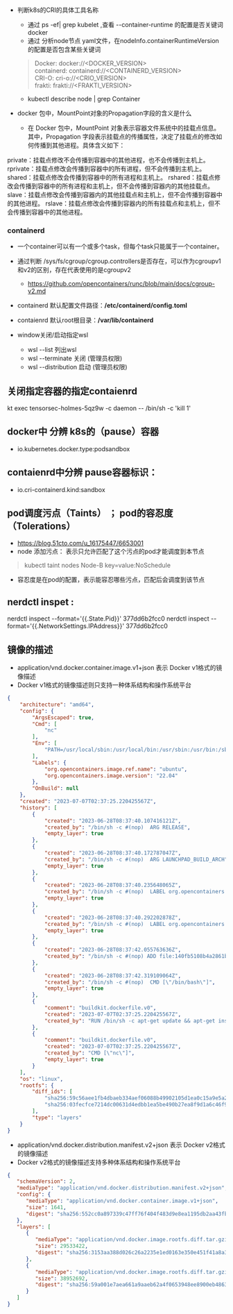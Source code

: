 
###
- 判断k8s的CRI的具体工具名称
  - 通过 ps -ef| grep kubelet ,查看 --container-runtime 的配置是否关键词 docker 
  - 通过 分析node节点 yaml文件，在nodeInfo.containerRuntimeVersion 的配置是否包含某些关键词
  > Docker: docker://<DOCKER_VERSION>  
    containerd: containerd://<CONTAINERD_VERSION>  
    CRI-O: cri-o://<CRIO_VERSION>  
    frakti: frakti://<FRAKTI_VERSION>  
  - kubectl  describe node  | grep Container   

- docker 包中，MountPoint对象的Propagation字段的含义是什么
  - 在 Docker 包中，MountPoint 对象表示容器文件系统中的挂载点信息。其中，Propagation 字段表示挂载点的传播属性，决定了挂载点的修改如何传播到其他进程。具体含义如下：

private：挂载点修改不会传播到容器中的其他进程，也不会传播到主机上。
rprivate：挂载点修改会传播到容器中的所有进程，但不会传播到主机上。
shared：挂载点修改会传播到容器中的所有进程和主机上。
rshared：挂载点修改会传播到容器中的所有进程和主机上，但不会传播到容器内的其他挂载点。
slave：挂载点修改会传播到容器内的其他挂载点和主机上，但不会传播到容器中的其他进程。
rslave：挂载点修改会传播到容器内的所有挂载点和主机上，但不会传播到容器中的其他进程。 




### containerd
-  一个container可以有一个或多个task，但每个task只能属于一个container。

- 通过判断 /sys/fs/cgroup/cgroup.controllers是否存在，可以作为cgroupv1 和v2的区别，存在代表使用的是cgroupv2
  - https://github.com/opencontainers/runc/blob/main/docs/cgroup-v2.md 

- containerd 默认配置文件路径：**/etc/containerd/config.toml**
- contaienrd 默认root根目录：**/var/lib/containerd**

- window关闭/启动指定wsl
  - wsl --list  列出wsl
  - wsl --terminate <DistributionName> 关闭  (管理员权限)
  - wsl --distribution <DistributionName> 启动  (管理员权限)


## 关闭指定容器的指定contaienrd
kt  exec tensorsec-holmes-5qz9w -c daemon -- /bin/sh -c 'kill 1'

## docker中 分辨 k8s的（pause）容器
- io.kubernetes.docker.type:podsandbox
 
## contaienrd中分辨 pause容器标识：
- io.cri-containerd.kind:sandbox


## pod调度污点（Taints） ； pod的容忍度（Tolerations） 
- https://blog.51cto.com/u_16175447/6653001
- node 添加污点： 表示只允许匹配了这个污点的pod才能调度到本节点
> kubectl taint nodes Node-B key=value:NoSchedule
- 容忍度是在pod的配置，表示能容忍哪些污点，匹配后会调度到该节点


## nerdctl inspet :
nerdctl inspect --format='{{.State.Pid}}' 377dd6b2fcc0
nerdctl inspect --format='{{.NetworkSettings.IPAddress}}' 377dd6b2fcc0



## 镜像的描述
- application/vnd.docker.container.image.v1+json  表示 Docker v1格式的镜像描述
- Docker v1格式的镜像描述则只支持一种体系结构和操作系统平台
```json
{
    "architecture": "amd64",
    "config": {
        "ArgsEscaped": true,
        "Cmd": [
            "nc"
        ],
        "Env": [
            "PATH=/usr/local/sbin:/usr/local/bin:/usr/sbin:/usr/bin:/sbin:/bin"
        ],
        "Labels": {
            "org.opencontainers.image.ref.name": "ubuntu",
            "org.opencontainers.image.version": "22.04"
        },
        "OnBuild": null
    },
    "created": "2023-07-07T02:37:25.220425567Z",
    "history": [
        {
            "created": "2023-06-28T08:37:40.107416121Z",
            "created_by": "/bin/sh -c #(nop)  ARG RELEASE",
            "empty_layer": true
        },
        {
            "created": "2023-06-28T08:37:40.172787047Z",
            "created_by": "/bin/sh -c #(nop)  ARG LAUNCHPAD_BUILD_ARCH",
            "empty_layer": true
        },
        {
            "created": "2023-06-28T08:37:40.235648065Z",
            "created_by": "/bin/sh -c #(nop)  LABEL org.opencontainers.image.ref.name=ubuntu",
            "empty_layer": true
        },
        {
            "created": "2023-06-28T08:37:40.292202878Z",
            "created_by": "/bin/sh -c #(nop)  LABEL org.opencontainers.image.version=22.04",
            "empty_layer": true
        },
        {
            "created": "2023-06-28T08:37:42.055763636Z",
            "created_by": "/bin/sh -c #(nop) ADD file:140fb5108b4a2861b5718ad03b4a5174bba03589ea8d4c053e6a0b282f439ff3 in / "
        },
        {
            "created": "2023-06-28T08:37:42.319109064Z",
            "created_by": "/bin/sh -c #(nop)  CMD [\"/bin/bash\"]",
            "empty_layer": true
        },
        {
            "comment": "buildkit.dockerfile.v0",
            "created": "2023-07-07T02:37:25.220425567Z",
            "created_by": "RUN /bin/sh -c apt-get update && apt-get install -y netcat lsof nmap iproute2 net-tools # buildkit"
        },
        {
            "comment": "buildkit.dockerfile.v0",
            "created": "2023-07-07T02:37:25.220425567Z",
            "created_by": "CMD [\"nc\"]",
            "empty_layer": true
        }
    ],
    "os": "linux",
    "rootfs": {
        "diff_ids": [
            "sha256:59c56aee1fb4dbaeb334aef06088b49902105d1ea0c15a9e5a2a9ce560fa4c5d",
            "sha256:03fecfce7214dc00631d4edbb1ea5be490b27ea8f9d1a6c46f93535293217592"
        ],
        "type": "layers"
    }
}
```
- application/vnd.docker.distribution.manifest.v2+json 表示 Docker v2格式的镜像描述
- Docker v2格式的镜像描述支持多种体系结构和操作系统平台
```json
{
   "schemaVersion": 2,
   "mediaType": "application/vnd.docker.distribution.manifest.v2+json",
   "config": {
      "mediaType": "application/vnd.docker.container.image.v1+json",
      "size": 1641,
      "digest": "sha256:552cc0a897339c47ff76f404f483d9e8ea1195db2aa43fb8789ab62f7690dd73"
   },
   "layers": [
      {
         "mediaType": "application/vnd.docker.image.rootfs.diff.tar.gzip",
         "size": 29533422,
         "digest": "sha256:3153aa388d026c26a2235e1ed0163e350e451f41a8a313e1804d7e1afb857ab4"
      },
      {
         "mediaType": "application/vnd.docker.image.rootfs.diff.tar.gzip",
         "size": 38952692,
         "digest": "sha256:59a001e7aea661a9aaeb62a4f0653948ee8900eb48636d08caa349b67b67b5a2"
      }
   ]
}
```